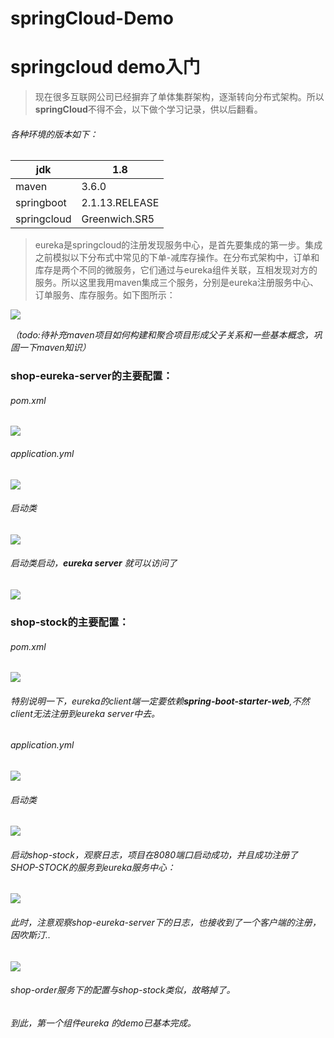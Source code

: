 # springCloud-Demo

# **springcloud demo入门**



> 现在很多互联网公司已经摒弃了单体集群架构，逐渐转向分布式架构。所以**springCloud**不得不会，以下做个学习记录，供以后翻看。

###### 各种环境的版本如下：

| jdk         | 1.8            |
| ----------- | -------------- |
| maven       | 3.6.0          |
| springboot  | 2.1.13.RELEASE |
| springcloud | Greenwich.SR5  |

> eureka是springcloud的注册发现服务中心，是首先要集成的第一步。集成之前模拟以下分布式中常见的下单-减库存操作。在分布式架构中，订单和库存是两个不同的微服务，它们通过与eureka组件关联，互相发现对方的服务。所以这里我用maven集成三个服务，分别是eureka注册服务中心、订单服务、库存服务。如下图所示：



![](https://img2020.cnblogs.com/blog/1745124/202003/1745124-20200331145023457-89259684.png)

*（todo:待补充maven项目如何构建和聚合项目形成父子关系和一些基本概念，巩固一下maven知识）*

### shop-eureka-server的主要配置：

###### pom.xml

![](https://img2020.cnblogs.com/blog/1745124/202003/1745124-20200331151906691-1305392937.png)



###### application.yml

![](https://img2020.cnblogs.com/blog/1745124/202003/1745124-20200331151949181-1854979034.png)



###### 启动类

![](https://img2020.cnblogs.com/blog/1745124/202003/1745124-20200331152015993-1435686417.png)



###### 启动类启动，**eureka server** 就可以访问了

![](https://img2020.cnblogs.com/blog/1745124/202003/1745124-20200331152026581-785601266.png)



### shop-stock的主要配置：

###### pom.xml

![](https://img2020.cnblogs.com/blog/1745124/202003/1745124-20200331152044264-1134705131.png)



###### 特别说明一下，eureka的client端一定要依赖**spring-boot-starter-web**,不然client无法注册到eureka server中去。

###### application.yml

![](https://img2020.cnblogs.com/blog/1745124/202003/1745124-20200331152117004-660719759.png)



###### 启动类

![](https://img2020.cnblogs.com/blog/1745124/202003/1745124-20200331152127744-2019872294.png)





###### 启动shop-stock，观察日志，项目在8080端口启动成功，并且成功注册了SHOP-STOCK的服务到eureka服务中心：

![](https://img2020.cnblogs.com/blog/1745124/202003/1745124-20200331152158310-358741126.png)







###### 此时，注意观察shop-eureka-server下的日志，也接收到了一个客户端的注册，因吹斯汀..


![](https://img2020.cnblogs.com/blog/1745124/202003/1745124-20200331152205844-1441352665.png)






###### shop-order服务下的配置与shop-stock类似，故略掉了。

###### 到此，第一个组件eureka 的demo已基本完成。
